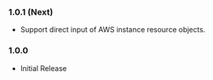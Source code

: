 ### 1.0.1 (Next)
- Support direct input of AWS instance resource objects.

### 1.0.0
- Initial Release
